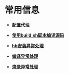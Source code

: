 # 常用信息



- **[配置代理](quickstart-pkg-common-proxy.md)**

- **[使用build.sh脚本编译源码](quickstart-pkg-common-build.md)**

- **[hb安装异常处理](quickstart-pkg-common-hberr.md)**

- **[编译异常处理](quickstart-pkg-common-builderr.md)**

- **[烧录异常处理](quickstart-pkg-common-burnerr.md)**